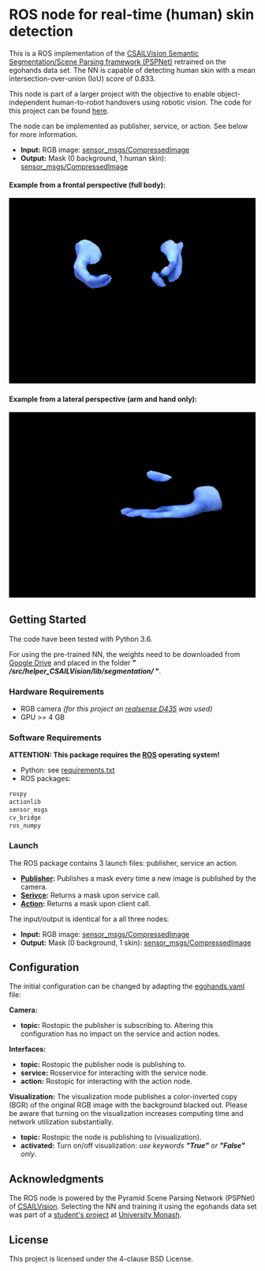 # ROS node for real-time (human) skin detection #

This is a ROS implementation of the [CSAILVision Semantic Segmentation/Scene Parsing framework (PSPNet)](https://github.com/CSAILVision/semantic-segmentation-pytorch) retrained on the egohands data set. The NN is capable of detecting human skin with a mean intersection-over-union (IoU) score of 0.833.

This node is part of a larger project with the objective to enable object-independent human-to-robot handovers using robotic vision. The code for this project can be found [here](https://github.com/patrosAT/human_robot_handover_ros).

The node can be implemented as publisher, service, or action. See below for more information.

* **Input:** RGB image: [sensor_msgs/CompressedImage](http://docs.ros.org/melodic/api/sensor_msgs/html/msg/CompressedImage.html)
* **Output:** Mask (0 background, 1 human skin): [sensor_msgs/CompressedImage](http://docs.ros.org/melodic/api/sensor_msgs/html/msg/CompressedImage.html)

#### Example from a frontal perspective (full body): ####
<img src="./imgs/handFront.png" width="500"/>

#### Example from a lateral perspective (arm and hand only): ####
<img src="./imgs/handSide.png" width="500"/>


## Getting Started ##

The code have been tested with Python 3.6.

For using the pre-trained NN, the weights need to be downloaded from [Google Drive](https://drive.google.com/open?id=11kLgzLdFPy3yl03X6lBetebDpU5wLMQv) and placed in the folder **" */src/helper_CSAILVision/lib/segmentation/* "**.

### Hardware Requirements ###

* RGB camera *(for this project an [realsense D435](https://www.intelrealsense.com/depth-camera-d435/) was used)*
* GPU >= 4 GB

### Software Requirements ###

**ATTENTION: This package requires the [ROS](https://www.ros.org/) operating system!**

* Python: see [requirements.txt](requirements.txt)
* ROS packages:
```
rospy
actionlib
sensor_msgs
cv_bridge
ros_numpy
```
### Launch ###

The ROS package contains 3 launch files: publisher, service an action. 

* **[Publisher](launch/egohands_publisher.launch):** Publishes a mask every time a new image is published by the camera.
* **[Serivce](launch/egohands_service.launch):** Returns a mask upon service call.
* **[Action](launch/egohands_action.launch):** Returns a mask upon client call.

The input/output is identical for a all three nodes:
* **Input:** RGB image: [sensor_msgs/CompressedImage](http://docs.ros.org/melodic/api/sensor_msgs/html/msg/CompressedImage.html)
* **Output:** Mask (0 background, 1 skin): [sensor_msgs/CompressedImage](http://docs.ros.org/melodic/api/sensor_msgs/html/msg/CompressedImage.html)


## Configuration ##

The initial configuration can be changed by adapting the [egohands.yaml](cfg/egohands.yaml) file:

**Camera:** 
* **topic:** Rostopic the publisher is subscribing to. Altering this configuration has no impact on the service and action nodes.

**Interfaces:**
* **topic:** Rostopic the publisher node is publishing to.
* **service:** Rosservice for interacting with the service node.
* **action:** Rostopic for interacting with the action node.

**Visualization:** The visualization mode publishes a color-inverted copy (BGR) of the original RGB image with the background blacked out. Please be aware that turning on the visualization increases computing time and network utilization substantially.

* **topic:** Rostopic the node is publishing to (visualization).
* **activated:** Turn on/off visualization: *use keywords **"True"** or **"False"** only*.


## Acknowledgments ##

The ROS node is powered by the Pyramid Scene Parsing Network (PSPNet) of [CSAILVision](https://github.com/CSAILVision/semantic-segmentation-pytorch). Selecting the NN and training it using the egohands data set was part of a [student's project](https://github.com/junwenkwan/hand-seg-tpv) at [University Monash](https://www.monash.edu/).


## License ##

This project is licensed under the 4-clause BSD License.

